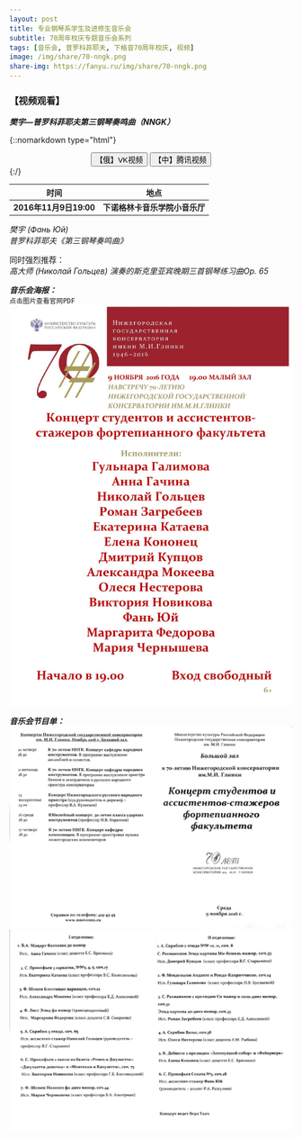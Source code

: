 ```yaml
---
layout: post
title: 专业钢琴系学生及进修生音乐会
subtitle: 70周年校庆专题音乐会系列
tags: [音乐会, 普罗科菲耶夫, 下格音70周年校庆, 视频]
image: /img/share/70-nngk.png
share-img: https://fanyu.ru/img/share/70-nngk.png
---
```


### 【视频观看】 ###
***樊宇—普罗科菲耶夫第三钢琴奏鸣曲（NNGK）***

{::nomarkdown type="html"}
<script src="/js/jquery-3.1.1.min.js"></script>
<script type="text/javascript">
$(document).ready(function(){
  $("#vk_button").click(function(){
  $("#vk_vid").toggle(1000);
  });
  $("#qq_button").click(function(){
  $("#qq_vid").toggle(1000);
  });
});
</script>
<center>
<button id="vk_button" class="button" type="button">【俄】VK视频</button>
<button id="qq_button" class="button" type="button">【中】腾讯视频</button>
<br>
<iframe id="vk_vid" style="display:none;" src="https://vk.com/video_ext.php?oid=63362171&id=456239017&hash=830d6ca4ab7a9130&hd=4" width="device-width" frameborder="0" allowfullscreen></iframe>
<iframe id="qq_vid" style="display:none;" src="https://v.qq.com/iframe/player.html?vid=y0344pkj4yv&tiny=0&auto=0" width="device-width" frameborder="0" allowfullscreen></iframe>
</center>
{:/}

|时间|地点|
|:---:|:---:|
|**2016年11月9日19:00**|**下诺格林卡音乐学院小音乐厅**|

*樊宇 (Фань Юй)<br>普罗科菲耶夫《第三钢琴奏鸣曲》*

同时强烈推荐：<br>
*高大师 (Николай Гольцев) 演奏的斯克里亚宾晚期三首钢琴练习曲Op. 65*

***音乐会海报：***<br>
`点击图片查看官网PDF`
[![9.11.16_fono.pdf](/img/post/2016.11.09.jpg)](http://nnovcons.ru/images/Afishi/2016Nov/9.11.16_fono.pdf)

***音乐会节目单：***<br>
![programme-1.jpg](/img/post/2016.11.09.programme-1.jpg)
![programme-2.jpg](/img/post/2016.11.09.programme-2.jpg)
